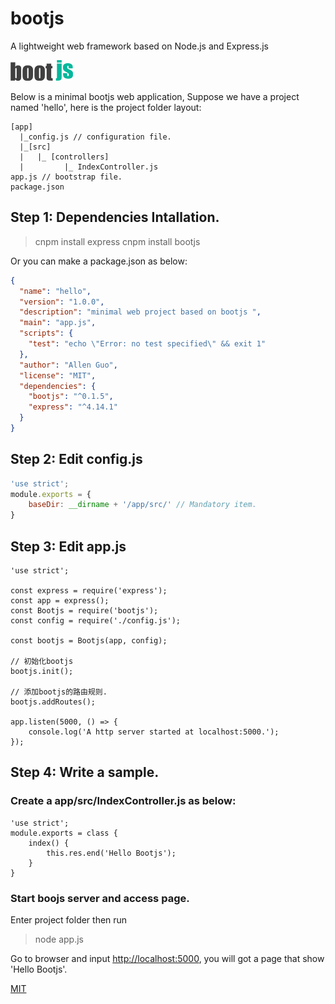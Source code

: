 # bootjs 

A lightweight web framework based on Node.js and Express.js

![bootjs logo](https://github.com/guoguolong/bootjs/raw/master/docs/logo-100.png)

Below is a minimal bootjs web application, Suppose we have a project named 'hello', here is the project folder layout:
```
[app]
  |_config.js // configuration file.
  |_[src] 
  |   |_ [controllers]
  |         |_ IndexController.js
app.js // bootstrap file.
package.json
```
## Step 1: Dependencies Intallation.

>cnpm install express
>cnpm install bootjs

Or you can make a package.json as below:
``` json
{
  "name": "hello",
  "version": "1.0.0",
  "description": "minimal web project based on bootjs ",
  "main": "app.js",
  "scripts": {
    "test": "echo \"Error: no test specified\" && exit 1"
  },
  "author": "Allen Guo",
  "license": "MIT",
  "dependencies": {
    "bootjs": "^0.1.5",
    "express": "^4.14.1"
  }
}
```

## Step 2: Edit config.js
``` javascript
'use strict';
module.exports = {
    baseDir: __dirname + '/app/src/' // Mandatory item.
}
```

## Step 3: Edit app.js

``` node
'use strict';

const express = require('express');
const app = express();
const Bootjs = require('bootjs');
const config = require('./config.js');

const bootjs = Bootjs(app, config);

// 初始化bootjs
bootjs.init();

// 添加bootjs的路由规则.
bootjs.addRoutes(); 

app.listen(5000, () => {
    console.log('A http server started at localhost:5000.');
}); 
```

## Step 4: Write a sample.

### Create a app/src/IndexController.js as below:
``` node 
'use strict';
module.exports = class {
    index() {
        this.res.end('Hello Bootjs');
    }
}
```

### Start boojs server and access page.

Enter project folder then run 
>node app.js

Go to browser and input <http://localhost:5000>, you will got a page that show 'Hello Bootjs'.

[MIT](LICENSE)
